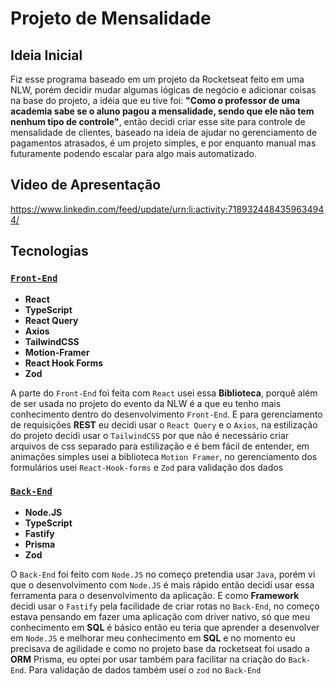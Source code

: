# Projeto de Mensalidade

## **Ideia Inicial**

Fiz esse programa baseado em um projeto da Rocketseat feito em uma NLW, porém decidir mudar algumas lógicas de negócio e adicionar coisas na base do projeto, a idéia que eu tive foi:
**"Como o professor de uma academia sabe se o aluno pagou a mensalidade, sendo que ele não tem nenhum tipo de controle"**, então decidi criar esse site para controle de mensalidade de clientes, baseado na ideia de ajudar no gerenciamento de pagamentos atrasados, é um projeto simples, e por enquanto manual mas futuramente podendo escalar para algo mais automatizado.

## **Video de Apresentação**
https://www.linkedin.com/feed/update/urn:li:activity:7189324484359634944/

## **Tecnologias**

### [`Front-End`](https://github.com/R4NP3R/projeto_mensalidade/tree/main/Mensalidade_React)
- **React**
- **TypeScript**
- **React Query**
- **Axios**
- **TailwindCSS**
- **Motion-Framer**
- **React Hook Forms**
- **Zod**

A parte do `Front-End` foi feita com `React` usei essa **Biblioteca**, porquê além de ser usada no projeto do evento da NLW é a que eu tenho mais conhecimento dentro do desenvolvimento `Front-End`. E para gerenciamento de requisições **REST** eu decidi usar o `React Query` e o `Axios`, na estilização do projeto decidi usar o `TailwindCSS` por que não é necessário criar arquivos de css separado para estilização e é bem fácil de entender, em animações simples usei a biblioteca `Motion Framer`, no gerenciamento dos formulários usei `React-Hook-forms` e `Zod` para validação dos dados

### [`Back-End`](https://github.com/R4NP3R/projeto_mensalidade/tree/main/Mensalidade_NodeJS)

- **Node.JS**
- **TypeScript**
- **Fastify**
- **Prisma**
- **Zod**


O `Back-End` foi feito com `Node.JS` no começo pretendia usar `Java`, porém vi que o desenvolvimento com `Node.JS` é mais rápido então decidi usar essa ferramenta para o desenvolvimento da aplicação. E como **Framework** decidi usar o `Fastify` pela facilidade de criar rotas no `Back-End`, no começo estava pensando em fazer uma aplicação com driver nativo, só que meu conhecimento em **SQL** é básico então eu teria que aprender a desenvolver em `Node.JS` e melhorar meu conhecimento em **SQL** e no momento eu precisava de agilidade e como no projeto base da rocketseat foi usado a **ORM** Prisma, eu optei por usar também para facilitar na criação do `Back-End`. Para validação de dados também usei o `zod` no `Back-End`
